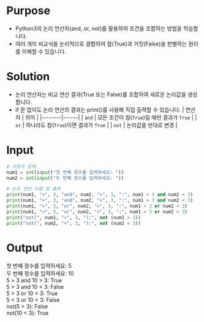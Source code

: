 # Purpose
- Python3의 논리 연산자(and, or, not)를 활용하여 조건을 조합하는 방법을 학습합니다.
- 여러 개의 비교식을 논리적으로 결합하여 참(True)과 거짓(False)을 판별하는 원리를 이해할 수 있습니다.

# Solution
- 논리 연산자는 비교 연산 결과(True 또는 False)를 조합하여 새로운 논리값을 생성합니다.
- if 문 없이도 논리 연산의 결과는 print()를 사용해 직접 출력할 수 있습니다.
| 연산자 | 의미 |
|--------|------|
| `and`  | 모든 조건이 참(`True`)일 때만 결과가 `True` |
| `or`   | 하나라도 참(`True`)이면 결과가 `True` |
| `not`  | 논리값을 반대로 변경 |

# Input
```python
# 사용자 입력
num1 = int(input("첫 번째 정수를 입력하세요: "))
num2 = int(input("두 번째 정수를 입력하세요: "))

# 논리 연산 수행 및 출력
print(num1, ">", 3, "and", num2, ">", 3, ":", num1 > 3 and num2 > 3)
print(num1, ">", 3, "and", num2, "<", 3, ":", num1 > 3 and num2 < 3)
print(num1, ">", 3, "or", num2, "<", 3, ":", num1 > 3 or num2 < 3)
print(num1, "<", 3, "or", num2, "<", 3, ":", num1 < 3 or num2 < 3)
print("not(", num1, ">", 3, "):", not (num1 > 3))
print("not(", num2, "<", 3, "):", not (num2 < 3))
```

# Output
첫 번째 정수를 입력하세요: 5  
두 번째 정수를 입력하세요: 10  
5 > 3 and 10 > 3: True  
5 > 3 and 10 < 3: False  
5 > 3 or 10 < 3: True  
5 < 3 or 10 < 3: False  
not(5 > 3): False  
not(10 < 3): True 